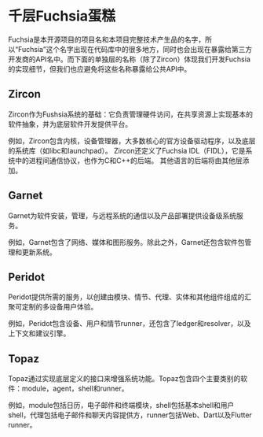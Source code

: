 # 千层Fuchsia蛋糕

Fuchsia是本开源项目的项目名和本项目完整技术产生品的名字，所以“Fuchsia”这个名字出现在代码库中的很多地方，同时也会出现在暴露给第三方开发商的API名中。而下面的单独层的名称（除了Zircon）体现我们开发Fuchsia的实现细节，但我们也应避免将这些名称暴露给公共API中。

## Zircon

Zircon作为Fushsia系统的基础：它负责管理硬件访问，在共享资源上实现基本的软件抽象，并为底层软件开发提供平台。

例如，Zircon包含内核，设备管理器，大多数核心的官方设备驱动程序，以及底层的系统库（如libc和launchpad）。 Zircon还定义了Fuchsia IDL（FIDL），它是系统中的进程间通信协议，也作为C和C++的后端。 其他语言的后端将由其他层添加。

## Garnet

Garnet为软件安装，管理，与远程系统的通信以及产品部署提供设备级系统服务。

例如，Garnet包含了网络、媒体和图形服务。除此之外，Garnet还包含软件包管理和更新系统。

## Peridot

Peridot提供所需的服务，以创建由模块、情节、代理、实体和其他组件组成的汇聚可定制的多设备用户体验。

例如，Peridot包含设备、用户和情节runner，还包含了ledger和resolver，以及上下文和建议引擎。

## Topaz

Topaz通过实现底层定义的接口来增强系统功能。Topaz包含四个主要类别的软件：module，agent，shell和runner。

例如，module包括日历，电子邮件和终端模块，shell包括基本shell和用户shell，代理包括电子邮件和聊天内容提供方，runner包括Web、Dart以及Flutter runner。
